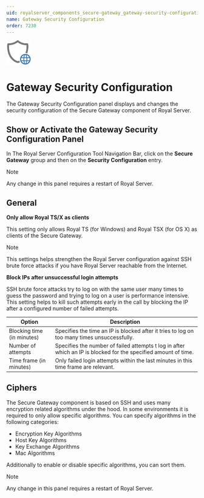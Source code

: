 ```yaml
---
uid: royalserver_components_secure-gateway_gateway-security-configuration
name: Gateway Security Configuration
order: 7230
---
```


<img src="/r2023/images/RoyalServer/Svg/SVG_SecurityConfiguration_32.svg" class="icon-left icon-lg" alt="" />

# Gateway Security Configuration

The Gateway Security Configuration panel displays and changes the security configuration of the Secure Gateway component of Royal Server.

## Show or Activate the Gateway Security Configuration Panel

In The Royal Server Configuration Tool Navigation Bar, click on the **Secure Gateway** group and then on the **Security Configuration** entry.

> [!NOTE]
> Any change in this panel requires a restart of Royal Server.

## General

**Only allow Royal TS/X as clients**

This setting only allows Royal TS (for Windows) and Royal TSX (for OS X) as clients of the Secure Gateway.

> [!NOTE]
> This settings helps strengthen the Royal Server configuration against SSH brute force attacks if you have Royal Server reachable from the Internet.

**Block IPs after unsuccessful login attempts**

SSH brute force attacks try to log on with the same user many times to guess the password and trying to log on a user is performance intensive. This setting helps to kill such attempts early in the call by blocking the IP after a configured number of failed attempts.

| Option                     | Description                                                                                                     |
| -------------------------- | --------------------------------------------------------------------------------------------------------------- |
| Blocking time (in minutes) | Specifies the time an IP is blocked after it tries to log on too many times unsuccessfully.                     |
| Number of attempts         | Specifies the number of failed attempts t log in after which an IP is blocked for the specified amount of time. |
| Time frame (in minutes)    | Only failed login attempts within the last minutes in this time frame are relevant.                             |

## Ciphers

The Secure Gateway component is based on SSH and uses many encryption related algorithms under the hood. In some environments it is required to only allow specific
algorithms. You can specify algorithms in the following categories:

- Encryption Key Algorithms
- Host Key Algorithms
- Key Exchange Algorithms
- Mac Algorithms

Additionally to enable or disable specific algorithms, you can sort them.

> [!NOTE]
> Any change in this panel requires a restart of Royal Server.
